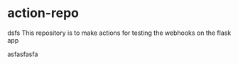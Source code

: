# action-repo
dsfs
This repository is to make actions for testing the webhooks on the flask app

asfasfasfa
